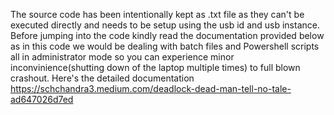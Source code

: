 The source code has been intentionally kept as .txt file as they can't be executed directly and needs to be setup using the usb id and usb instance.
Before jumping into the code kindly read the documentation provided below as in this code we would be dealing with batch files and Powershell scripts all in administrator mode so you can experience minor inconvinience(shutting down of the laptop multiple times) to full blown crashout.
Here's the detailed documentation
https://schchandra3.medium.com/deadlock-dead-man-tell-no-tale-ad647026d7ed
